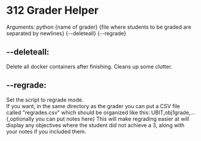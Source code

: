 # 312 Grader Helper
Arguments:
python {name of grader} {file where students to be graded are separated by newlines} {--deleteall} {--regrade}

## --deleteall:
  Delete all docker containers after finishing. Cleans up some clutter.
## --regrade:
  Set the script to regrade mode.  
  If you want, in the same directory as the grader you can put a CSV file called "regrades.csv" which should be organized like this:
  UBIT,obj1grade,...{,optionally you can put notes here}
  This will make regrading easier at will display any objectives where the student did not achieve a 3, along with your notes if you included them.
